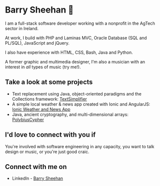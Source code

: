 # Barry Sheehan 👋
I am a full-stack software developer working with a nonprofit in the AgTech sector in Ireland.

At work, I build with PHP and Laminas MVC, Oracle Database (SQL and PL/SQL), JavaScript and jQuery.

I also have experience with HTML, CSS, Bash, Java and Python.

A former graphic and multimedia designer, I'm also a musician with an interest in *all* types of music (try me!).

## Take a look at some projects
- Text replacement using Java, object-oriented paradigms and the Collections framework: [TextSimplifier](https://github.com/barrymsheehan/TextSimplifier)
- A simple local weather & news app created with Ionic and AngularJS: [Ionic Weather and News App](https://github.com/barrymsheehan/ionic-weather-and-news-app)
- Java, ancient cryptography, and multi-dimensional arrays: [PolybiusCypher](https://github.com/barrymsheehan/PolybiusCypher)

## I'd love to connect with you if
You're involved with software engineering in any capacity, you want to talk design or music, or you're just good craic.

## Connect with me on
- LinkedIn - [Barry Sheehan](https://www.linkedin.com/in/barrymsheehan/)
